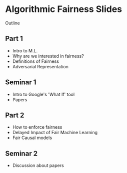 # Algorithmic Fairness Slides

Outline

## Part 1
- Intro to M.L.
- Why are we interested in fairness?
- Definitions of Fairness
- Adversarial Representation

## Seminar 1
- Intro to Google's 'What If' tool
- Papers

## Part 2
- How to enforce fairness
- Delayed Impact of Fair Machine Learning
- Fair Causal models

## Seminar 2
- Discussion about papers
